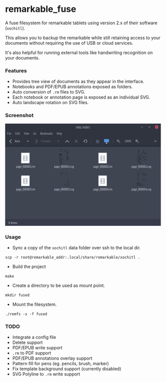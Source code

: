 # remarkable_fuse

A fuse filesystem for remarkable tablets using version 2.x of their software (`xochitl`).

This allows you to backup the remarkable while still retaining access to your documents without requiring the use of USB or cloud services.

It's also helpful for running external tools like handwriting recognition on your documents. 

### Features
 - Provides tree view of documents as they appear in the interface.
 - Notebooks and PDF/EPUB annotations exposed as folders.
 - Auto conversion of `.rm` files to SVG.
 - Each notebook or annotation page is exposed as an individual SVG.
 - Auto landscape rotation on SVG files.

### Screenshot
![remfs.png](remfs.png)

### Usage
  * Sync a copy of the `xochitl` data folder over ssh to the local dir.
  ```
  scp -r root@remarkable_addr:.local/share/remarkable/xochitl .
  ```
  * Build the project
  ```
  make
  ```
  * Create a directory to be used as mount point.
  ```
  mkdir fused
  ```
  * Mount the filesystem.
  ```
  ./remfs -s -f fused
  ```

### TODO
 - Integrate a config file
 - Delete support
 - PDF/EPUB write support 
 - `.rm` to PDF support
 - PDF/EPUB annotations overlay support
 - Pattern fill for pens (eg. pencils, brush, marker)
 - Fix template background support (currently disabled)
 - SVG Polyline to `.rm` write support
